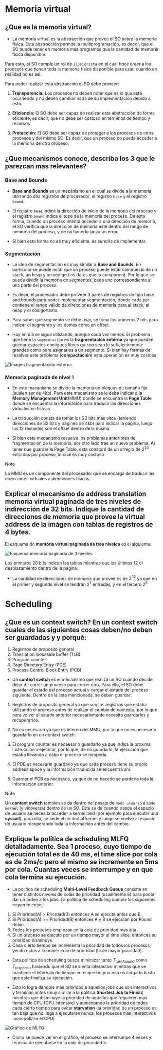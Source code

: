 # Memoria virtual

## ¿Que es la memoria virtual?
- La memoria virtual es la abstracción que provee el SO sobre la memoria física. Esta abstracción permite la multiprogramación, es decor, que el SO puede tener en memoria más programas que la cantidad de memoria física disponible.

Para esto, el SO cumple un rol de `ilusionista` en el cual *hace creer* a los procesos que tienen toda la memoría física disponible para usar, cuando en realidad no es así.

Para poder realizar esta abstracción el SO debe proveer:

1. **Transparencia:** Los procesos no deben notar que es lo que está ocurriendo y no deben cambiar nada de su implementación debido a esto.

2. **Eficiencia:** El SO debe ser capaz de realizar esta abstracción de forma eficiente, es decir, que no debe ser costoso en términos de tiempo y recursos.

3. **Protección:** El SO debe ser capaz de proteger a los procesos de otros procesos y del mismo SO. Es decir, que un proceso no pueda acceder a la memoria de otro proceso.

## ¿Que mecanismos conoce, describa los 3 que le parezcan mas relevantes?

### Base and Bounds

- **Base and Bounds** es un mecánismo en el cual se divide a la memoria utilizando dos registros de procesador, el registro `base` y el registro `bound`. 

- El registro `base` indica la dirección de inicio de la memoria del proceso y el registro `bound` indica el tope de la memoria del proceso. De esta forma, cuando un proceso intenta acceder a una dirección de memoria, el SO verifica que la dirección de memoria esté dentro del rango de memoria del proceso, y de no hacerlo lanza un error.

- Si bien esta forma no es muy eficiente, es sencilla de implementar.

### Segmentación

- La idea de segmentación es muy similar a **Base and Bounds**. En particular se puede notar que un proceso puede estar compuesto de un stack, un heap y un código (los datos que lo componen). Por lo que se puede dividir la memoria en segmentos, cada uno correspondiente a una parte del proceso. 

- Es decir, el procesador debe proveer 3 pares de registros de tipo base and bounds para poder implementar segmentación, donde cada par contiene el rango válido de direcciones de memoria para el stack, el heap y el código/texto.

- Para saber que segmento se debe usar, se toma los primeros 2 bits para indicar el segmento y los demás como un offset.

- Hoy en día se sigue utilizando, aunque cada vez menos. El problema que tiene la `segmentación` es la **fragmentación externa** ya que pueden quedar espacios contiguos libres que no sean lo suficientemente grandes como para asignarlos a un segmento. Si bien hay formas de resolver este problema (**compactación**) esta operación es muy costosa.

![Imagen fragmentación externa](img/frag_externa_p1.png)

### Memoria paginada de nivel 1

- En este macanismo se divide la memoria en bloques de tamaño fijo (suelen ser de 4kb). Para este mecánismo se le debe indicar a la **Memory Management Unit**(MMU) donde se encuentra la **Page Table** donde se encuentra la información para traducir las direcciones virtuales en físicas.

- La traducción consta de tomar los 20 bits más altos (teniendo direcciones de 32 bits y págines de 4kb) para indicar la página, luego los 12 restantes son el offset dentro de la misma.

- Si bien este mecanismo resuelve los problemas anteriores de fragmentación de la memoria, por otro lado trae un nuevo problema. Al tener que guardar la Page Table, esta constará de un arreglo de $2^{20}$ entradas por proceso, lo cual es muy costoso.

> [!NOTE]
> La MMU es un componente del procesador que se encarga de traducir las direcciones virtuales a direcciones físicas.

## Explicar el mecanismo de address translation **memoria virtual paginada** de tres niveles de indirección de 32 bits. Indique la cantidad de direcciones de memoria que provee la virtual address de la imágen con tablas de registros de 4 bytes.


El esquema de **memoria virtual paginada de tres niveles** es el siguiente:

![Esquema memoria paginada de 3 niveles](img/esquema_memoria_paginada_p1.png)

Los primeros 20 bits indican las tablas mientras que los últimos 12 el desplazamiento dentro de la página.

- La cantidad de direcciones de memoria que provee es de $2^{32}$ ya que en el primer y segundo nivel se tendrán $2^{7}$ entradas, y en el tercero $2^{6}$

# Scheduling

## ¿Que es un **context switch**? En un context switch cuales de las siguientes cosas deben/no deben ser guardadas y y porqué: 

1. Registros de proposito general
2. Translation lookaside buffer (TLB)
3. Program counter
4. Page Directory Entry (PDE)
5. Process Control Block Entry (PCB)

- Un **context switch** es el mecanismo que realiza un SO cuando decide dejar de correr un proceso para correr otro. Para ello, el SO debe guardar el estado del proceso actual y cargar el estado del proceso siguiente. Dentro de la lista mencionada, se deben guardar:

1. Registros de proposito general ya que son los registros que estaba utilizando el proceso antes de realizar el cambio de contexto, por lo que para volver al estado anterior necesariemente necesita guardarlos y recuperarlos.

2. No es necesario ya que es interno del MMU, por lo que no es necesario guardarlo en un context switch.

3. El program counter es neceesario guardarlo ya que indica la proxima instrucción a ejecutar, por lo que, de no guardarlo, la ejecución que estaba llevando a cabo el proceso se rompería.

4. El PDE es necesario guardarlo ya que cada proceso tiene su propio address space y la información traducida se encuentra ahí.

5. Guardar el PCB es necesario, ya que de no hacerlo se perdería toda la información anterior.

> [!NOTE]
> Un **context switch** tambien se da dentro del pasaje de `modo usuario` a `modo kernel` (y viceversa) dentro de un SO. Este se da cuando desde el espacio de usuario se necesita acceder a kernel land (por ejemplo para ejecutar una **syscall**), para ello, se cede el control al kernel y luego se vuelve al espacio de usuario recuperando toda la información antes del cambio.

## Explique la política de scheduling **MLFQ** detalladamente. Sea 1 proceso, cuyo tiempo de ejecución total es de 40 ms, el time slice por cola es de 2ms/c pero el mismo se incremente en 5ms por cola. Cuantas veces se interrumpe y en que cola termina su ejecución.

- La política de scheduling **Multi-Level Feedback Queue** consiste en tener distintos niveles de colas de prioridad (usualmente 8) para poder dar un orden a los jobs. La política de scheduling cumple los siguientes requerimientos:

1. Si Prioridad(A) > Priordad(B) entonces A se ejecuta antes que B.
2. Si Prioridad(A) == Prioridad(B) entonces A y B se ejecutan por Round Robin.
3. Todos los procesos empiezan en la cola de prioridad mas alta.
4. Si un proceso se ejecuta por un tiempo mayor al time slice, entonces su prioridad disminuye.
5. Cada cierto tiempo se incrementa la prioridad de todos los procesos, yendo estos a la primer cola de prioridad (la de mayor prioridad).

- Esta política de scheduling busca minimizar tanto $T_{\text{turnAround}}$ como $T_{\text{response}}$ haciendo que el SO se sienta interactivo mientras que se mantiene el intervalo de tiempo en el que un proceso es cargado hasta que este finaliza su ejecución. 

- Esto lo logra dandole mas prioridad a aquellos jobs que son interactivos y terminan antes (muy similar a la política **Shortest Job to Finish**) mientras que disminuye la prioridad de aquellos que requieren mas tiempo de CPU (CPU intensive) y aumentando la prioridad de todos cada cierto tiempo para evitar **starvation** (la prioridad de un proceso es tan baja que no llega a ejecutarse nunca, los procesos mas interactivos monopolizan el CPU) 

![Gráfico de MLFQ](img/ejercicio_mlfq_p1.png)

- Como se puede ver en el gráfico, el proceso se interrumpe 4 veces y termina de ejecutarse en la cola de prioridad 5.

